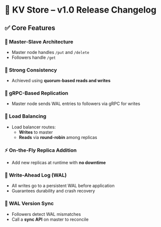 # 🚀 KV Store – v1.0 Release Changelog

## ✅ Core Features

### 🧠 Master-Slave Architecture
- Master node handles `/put` and `/delete`
- Followers handle `/get`

### 🔐 Strong Consistency
- Achieved using **quorum-based reads and writes**

### 🔄 gRPC-Based Replication
- Master node sends WAL entries to followers via gRPC for writes

### 🎯 Load Balancing
- Load balancer routes:
  - **Writes** to master
  - **Reads** via **round-robin** among replicas

### ⚡ On-the-Fly Replica Addition
- Add new replicas at runtime with **no downtime**

### 📝 Write-Ahead Log (WAL)
- All writes go to a persistent WAL before application
- Guarantees durability and crash recovery

### 🔄 WAL Version Sync
- Followers detect WAL mismatches
- Call a **sync API** on master to reconcile
